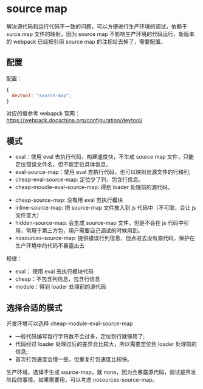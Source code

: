 # source map

解决源代码和运行代码不一致的问题，可以方便进行生产环境的调试，依赖于 surce.map 文件的映射，因为 source map 不影响生产环境的代码运行，新版本的 webpack 已经把引用 source map 的注视给去掉了，需要配置。

## 配置

配置：

```js
{
  devtool: "source-map";
}
```

对应的值参考 webapck 官网：https://webpack.docschina.org/configuration/devtool/

## 模式

- eval：使用 eval 去执行代码，构建速度快，不生成 source map 文件，只能定位错误文件名，但不能定位具体信息。
- eval-source-map：使用 eval 去执行代码，也可以映射出源文件的行和列;
- cheap-eval-source-map: 定位少了列，包含行信息。
- cheap-moudle-eval-source-map: 得到 loader 处理前的源代码。

* cheap-source-map: 没有用 eval 去执行模块
* inline-source-map: 把 source-map 文件放入到 js 代码中（不可取，会让 js 文件变大）
* hidden-source-map: 会生成 source-map 文件，但是不会在 js 代码中引用，常用于第三方包，用户需要自己调试的时候用到。
* nosources-source-map: 提供错误行列信息，但点进去没有源代码，保护在生产环境中的代码不暴露出去

规律：

- eval： 使用 eval 去执行模块代码
- cheap：不包含列信息，包含行信息
- module：得到 loader 处理前的源代码

## 选择合适的模式

开发环境可以选择 cheap-module-eval-source-map

- 一般代码编写每行字符数不会过多，定位到行就够用了;
- 代码经过 loader 处理过后的差异会比较大，所以需要定位到 loader 处理前的信息;
- 首次打包速度会慢一些，但重复打包速度比较快。

生产环境，选择不生成 source-map，就 none，因为会暴露源代码，调试是开发阶段的事情。如果需要用，可以考虑 nosources-source-map。

